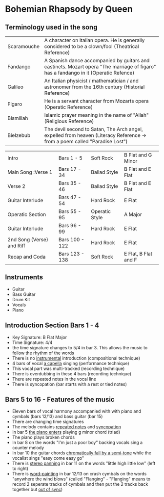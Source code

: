 # Bohemian Rhapsody by Queen

## Terminology used in the song

| | |
|-|-|
| Scaramouche | A character on Italian opera. He is generally considered to be a clown/fool (Theatrical Reference) |
| Fandango | A Spanish dance accompanied by guitars and castinets. Mozart opera "The marriage of figaro" has a fandango in it (Operatic Refence) |
| Galileo | An Italian physicist / mathematician / and astronomer from the 16th century (Historial Reference) |
| Figaro | He is a servant character from Mozarts opera (Operatic Reference) |
| Bismillah | Islamic prayer meaning in the name of "Allah" (Religious Reference) |
| Bielzebub | The devil second to Satan, The Arch angel, expelled from heaven (Literacy Reference -> from a poem called "Paradise Lost") |

| | | | |
|-|-|-|-|
| Intro | Bars 1 - 5 | Soft Rock | B Flat and G Minor|
| Main Song :Verse 1 | Bars 17 - 34 | Ballad Style | B Flat and E Flat |
| Verse 2 | Bars 35 - 46 | Ballad Style | B Flat and E Flat |
| Guitar Interlude | Bars 47 - 54 | Hard Rock | E Flat |
| Operatic Section | Bars 55 - 95 | Operatic Style | A Major |
| Guitar Interlude | Bars 96 - 99 | Hard Rock | E Flat |
| 2nd Song (Verse) and Riff | Bars 100 - 122 | Hard Rock | E Flat |
| Recap and Coda | Bars 123 - 138 | Soft Rock | E Flat, B Flat and F |

## Instruments

- Guitar
- Bass Guitar
- Drum Kit
- Vocals
- Piano
 
## Introduction Section Bars 1 - 4

- Key Signature: B Flat Major
- Time Signature: 4/4
- the time signature changes to 5/4 in bar 3. This allows the music to follow the rhythm of the words
- There is no <u>instrumental</u> introduction (compositional technique)
- 4 bars of vocal <u>a capella</u> singing (performance technique)
- This vocal part was multi-tracked (recording technique)
- There is overdubbing in these 4 bars (recording technique)
- There are repeated notes in the vocal line
- There is syncopation (bar starts with a rest or tied notes)

## Bars 5 to 16 - Features of the music

- Eleven bars of vocal harmony accompanied with with piano and cymbals (bars 12/13) and bass guitar (bar 15)
- There are changing time signatures
- The melody contains <u>repeated notes</u> and <u>syncopation</u>
- In bar 5 <u>the piano enters</u> playing g minor chord (triad)
- The piano plays broken chords
- In bar 8 on the words "I'm just a poor boy" backing vocals sing a counter melody
- In bar 10 the guitar chords <u>chromatically fall by a semi-tone</u> while the vocalist sings "easy come easy go"
- There is <u>stereo panning</u> in bar 11 on the words "little high little low" (left to right)
- There is <u>word-painting</u> in bar 12/13 on crash cymbals on the words "anywhere the wind blows" (called "Flanging" - "Flanging" means to record 2 seperate tracks of cymbals and then put the 2 tracks back together but <u>out of sync</u>)


